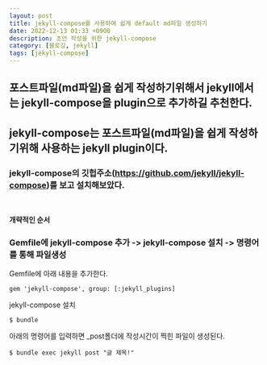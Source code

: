 ```yaml
---
layout: post
title: jekyll-compose를 사용하여 쉽게 default md파일 생성하기
date: 2022-12-13 01:33 +0900
description: 초안 작성을 위한 jekyll-compose
category: [블로깅, jekyll]
tags: [jekyll-compose]
---
```


## 포스트파일(md파일)을 쉽게 작성하기위해서 jekyll에서는 jekyll-compose을 plugin으로 추가하길 추천한다.
## jekyll-compose는 포스트파일(md파일)을 쉽게 작성하기위해 사용하는 jekyll plugin이다.
### jekyll-compose의 깃헙주소(https://github.com/jekyll/jekyll-compose)를 보고 설치해보았다.

<br> 

**개략적인 순서**

### Gemfile에 jekyll-compose 추가 -> jekyll-compose 설치 -> 명령어를 통해 파일생성



Gemfile에 아래 내용을 추가한다.
~~~Gemfile
gem 'jekyll-compose', group: [:jekyll_plugins]
~~~

jekyll-compose 설치
~~~Console
$ bundle
~~~

아래의 명령어를 입력하면 _post폴더에 작성시간이 찍힌 파일이 생성된다.
~~~Console
$ bundle exec jekyll post "글 제목!"
~~~




